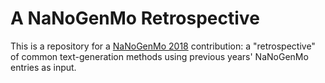 # A NaNoGenMo Retrospective

This is a repository for a [NaNoGenMo 2018]() contribution: a "retrospective" of common text-generation methods using previous years' NaNoGenMo entries as input. 